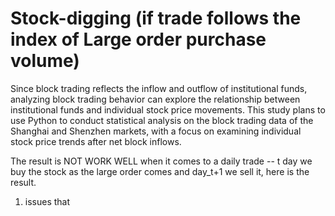 # Stock-digging (if trade follows the index of Large order purchase volume)
Since block trading reflects the inflow and outflow of institutional funds, analyzing block trading behavior can explore the relationship between institutional funds and individual stock price movements. This study plans to use Python to conduct statistical analysis on the block trading data of the Shanghai and Shenzhen markets, with a focus on examining individual stock price trends after net block inflows.

The result is NOT WORK WELL when it comes to a daily trade -- t day we buy the stock as the large order comes and day_t+1 we sell it, here is the result. 

1. issues that 

